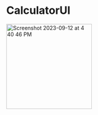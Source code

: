 # CalculatorUI
<img width="226" alt="Screenshot 2023-09-12 at 4 40 46 PM" src="https://github.com/manvendrarc/CalculatorUI/assets/78345394/d37618ca-b069-4ae9-a1c5-a7001b7a45d5">
